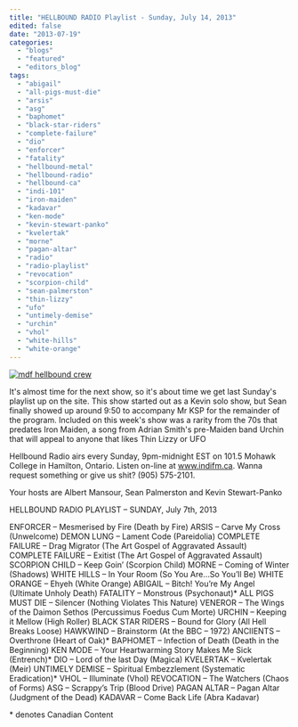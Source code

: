 ```yaml
---
title: "HELLBOUND RADIO Playlist - Sunday, July 14, 2013"
edited: false
date: "2013-07-19"
categories:
  - "blogs"
  - "featured"
  - "editors_blog"
tags:
  - "abigail"
  - "all-pigs-must-die"
  - "arsis"
  - "asg"
  - "baphomet"
  - "black-star-riders"
  - "complete-failure"
  - "dio"
  - "enforcer"
  - "fatality"
  - "hellbound-metal"
  - "hellbound-radio"
  - "hellbound-ca"
  - "indi-101"
  - "iron-maiden"
  - "kadavar"
  - "ken-mode"
  - "kevin-stewart-panko"
  - "kvelertak"
  - "morne"
  - "pagan-altar"
  - "radio"
  - "radio-playlist"
  - "revocation"
  - "scorpion-child"
  - "sean-palmerston"
  - "thin-lizzy"
  - "ufo"
  - "untimely-demise"
  - "urchin"
  - "vhol"
  - "white-hills"
  - "white-orange"
---
```


[![mdf hellbound crew](http://www.hellbound.ca/wp-content/uploads/2010/06/mdf-hellbound-crew.jpg)](http://www.hellbound.ca/wp-content/uploads/2010/06/mdf-hellbound-crew.jpg)

It's almost time for the next show, so it's about time we get last Sunday's playlist up on the site. This show started out as a Kevin solo show, but Sean finally showed up around 9:50 to accompany Mr KSP for the remainder of the program. Included on this week's show was a rarity from the 70s that predates Iron Maiden, a song from Adrian Smith's pre-Maiden band Urchin that will appeal to anyone that likes Thin Lizzy or UFO

Hellbound Radio airs every Sunday, 9pm-midnight EST on 101.5 Mohawk College in Hamilton, Ontario. Listen on-line at www.indifm.ca. Wanna request something or give us shit? (905) 575-2101.

Your hosts are Albert Mansour, Sean Palmerston and Kevin Stewart-Panko

HELLBOUND RADIO PLAYLIST – SUNDAY, July 7th, 2013

ENFORCER – Mesmerised by Fire (Death by Fire) ARSIS – Carve My Cross (Unwelcome) DEMON LUNG – Lament Code (Pareidolia) COMPLETE FAILURE – Drag Migrator (The Art Gospel of Aggravated Assault) COMPLETE FAILURE – Exitist (The Art Gospel of Aggravated Assault) SCORPION CHILD – Keep Goin’ (Scorpion Child) MORNE – Coming of Winter (Shadows) WHITE HILLS – In Your Room (So You Are…So You’ll Be) WHITE ORANGE – Ehyeh (White Orange) ABIGAIL – Bitch! You’re My Angel (Ultimate Unholy Death) FATALITY – Monstrous (Psychonaut)\* ALL PIGS MUST DIE – Silencer (Nothing Violates This Nature) VENEROR – The Wings of the Daimon Sethos (Percussimus Foedus Cum Morte) URCHIN – Keeping it Mellow (High Roller) BLACK STAR RIDERS – Bound for Glory (All Hell Breaks Loose) HAWKWIND – Brainstorm (At the BBC – 1972) ANCIIENTS – Overthrone (Heart of Oak)\* BAPHOMET – Infection of Death (Death in the Beginning) KEN MODE – Your Heartwarming Story Makes Me Sick (Entrench)\* DIO – Lord of the last Day (Magica) KVELERTAK – Kvelertak (Meir) UNTIMELY DEMISE – Spiritual Embezzlement (Systematic Eradication)\* VHOL – Illuminate (Vhol) REVOCATION – The Watchers (Chaos of Forms) ASG – Scrappy’s Trip (Blood Drive) PAGAN ALTAR – Pagan Altar (Judgment of the Dead) KADAVAR – Come Back Life (Abra Kadavar)

\* denotes Canadian Content
